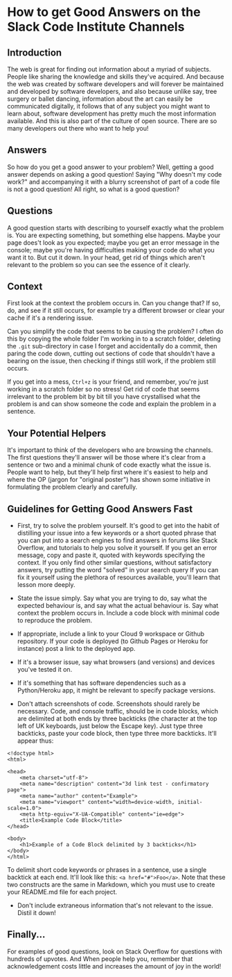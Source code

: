 # How to get Good Answers on the Slack Code Institute Channels

## Introduction

The web is great for finding out information about a myriad of subjects.   People like sharing the knowledge and skills they've acquired.   And because the web was created by software developers and will forever be maintained and developed by software developers, and also because unlike say, tree surgery or ballet dancing, information about the art can easily be communicated digitally, it follows that of any subject you might want to learn about, software development has pretty much the most information available.   And this is also part of the culture of open source.   There are so many developers out there who want to help you!


## Answers

So how do you get a good answer to your problem?   Well, getting a good answer depends on asking a good question!   Saying "Why doesn't my code work?" and accompanying it with a blurry screenshot of part of a code file is not a good question!   All right, so what is a good question?


## Questions

A good question starts with describing to yourself exactly what the problem is.   You are expecting something, but something else happens.   Maybe your page does't look as you expected; maybe you get an error message in the console; maybe you're having difficulties making your code do what you want it to.   But cut it down.   In your head, get rid of things which aren't relevant to the problem so you can see the essence of it clearly.


## Context

First look at the context the problem occurs in.   Can you change that?   If so, do, and see if it still occurs, for example try a different browser or clear your cache if it's a rendering issue.

Can you simplify the code that seems to be causing the problem?   I often do this by copying the whole folder I'm working in to a scratch folder, deleting the `.git` sub-directory in case I forget and accidentally do a commit, then paring the code down, cutting out sections of code that shouldn't have a bearing on the issue, then checking if things still work, if the problem still occurs.

If you get into a mess, `Ctrl+z` is your friend, and remember, you're just working in a scratch folder so no stress! 
Get rid of code that seems irrelevant to the problem bit by bit till you have crystallised what the problem is and can show someone the code and explain the problem in a sentence.


## Your Potential Helpers

It's important to think of the developers who are browsing the channels.   The first questions they'll answer will be those where it's clear from a sentence or two and a minimal chunk of code exactly what the issue is.   People want to help, but they'll help first where it's easiest to help and where the OP (jargon for "original poster") has shown some initiative in formulating the problem clearly and carefully.


## Guidelines for Getting Good Answers Fast

- First, try to solve the problem yourself.   It's good to get into the habit of distilling your issue into a few keywords or a short quoted phrase that you can put into a search engines to find answers in forums like Stack Overflow, and tutorials to help you solve it yourself.   If you get an error message, copy and paste it, quoted with keywords specifying the context.   If you only find other similar questions, without satisfactory answers, try putting the word "solved" in your search query  If you can fix it yourself using the plethora of resources available, you'll learn that lesson more deeply.

- State the issue simply.   Say what you are trying to do, say what the expected behaviour is, and say what the actual behaviour is.   Say what context the problem occurs in.   Include a code block with minimal code to reproduce the problem.

- If appropriate, include a link to your Cloud 9 workspace or Github repository.   If your code is deployed (to Github Pages or Heroku for instance) post a link to the deployed app.

- If it's a browser issue, say what browsers (and versions) and devices you've tested it on.

- If it's something that has software dependencies such as a Python/Heroku app, it might be relevant to specify package versions.

- Don't attach screenshots of code.   Screenshots should rarely be necessary. Code, and console traffic, should be in code blocks, which are delimited at both ends by three backticks (the character at the top left of UK keyboards, just below the Escape key).   Just type three backticks, paste your code block, then type three more backticks.   It'll appear thus:

```
<!doctype html>
<html>

<head>
    <meta charset="utf-8">
    <meta name="description" content="3d link test - confirmatory page">
    <meta name="author" content="Example">
    <meta name="viewport" content="width=device-width, initial-scale=1.0">
    <meta http-equiv="X-UA-Compatible" content="ie=edge">    
    <title>Example Code Block</title>
</head>

<body>
    <h1>Example of a Code Block delimited by 3 backticks</h1>
</body>
</html>
```
To delimit short code keywords or phrases in a sentence, use a single backtick at each end.   It'll look like this: `<a href="#">Foo</a>`. Note that these two constructs are the same in Markdown, which you must use to create your README.md file for each project.

- Don't include extraneous information that's not relevant to the issue.   Distil it down!


## Finally...

For examples of good questions, look on Stack Overflow for questions with hundreds of upvotes.   And When people help you, remember that acknowledgement costs little and increases the amount of joy in the world!

